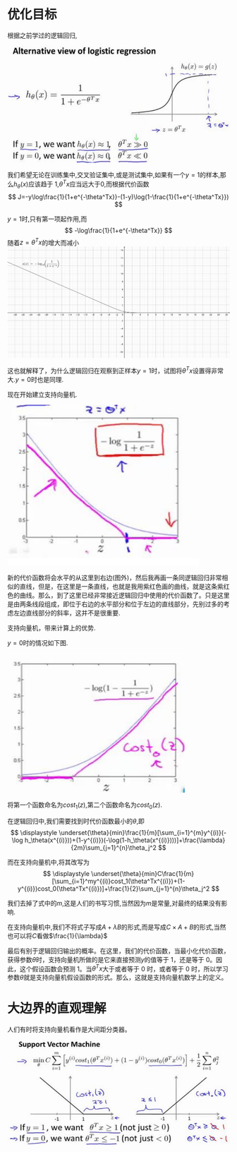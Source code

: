 # 优化目标
根据之前学过的逻辑回归,

![logistic](image/2021-06-29-20-31-02.png)

我们希望无论在训练集中,交叉验证集中,或是测试集中,如果有一个$y=1$的样本,那么$h_\theta(x)$应该趋于 1,$\theta^Tx$应当远大于0,而根据代价函数
$$
J=-y\log\frac{1}{1+e^{-\theta^Tx}}-(1-y)\log(1-\frac{1}{1+e^{-\theta^Tx}})
$$

$y=1$时,只有第一项起作用,而
$$
-\log\frac{1}{1+e^{-\theta^Tx}}
$$
随着$z=\theta^Tx$的增大而减小
![](image/2021-06-29-20-42-45.png)

这也就解释了，为什么逻辑回归在观察到正样本$y=1$时，试图将$\theta^Tx$设置得非常大.$y=0$时也是同理.

现在开始建立支持向量机.

![cost1](image/2021-06-29-20-44-56.png)

新的代价函数将会水平的从这里到右边(图外)，然后我再画一条同逻辑回归非常相似的直线，但是，在这里是一条直线，也就是我用紫红色画的曲线，就是这条紫红色的曲线。那么，到了这里已经非常接近逻辑回归中使用的代价函数了。只是这里是由两条线段组成，即位于右边的水平部分和位于左边的直线部分，先别过多的考虑左边直线部分的斜率，这并不是很重要.

支持向量机，带来计算上的优势.

$y=0$时的情况如下图.

![cost0](image/2021-06-29-20-45-53.png)

将第一个函数命名为$cost_1(z)$,第二个函数命名为$cost_0(z)$.

在逻辑回归中,我们需要找到时代价函数最小的$\theta$,即
$$
\displaystyle \underset{\theta}{min}\frac{1}{m}[\sum_{i=1}^{m}y^{(i)}(-\log h_\theta(x^{(i)}))+(1-y^{(i)})(-\log(1-h_\theta(x^{(i)})))]+\frac{\lambda}{2m}\sum_{j=1}^{n}\theta_j^2
$$

而在支持向量机中,将其改写为
$$
\displaystyle \underset{\theta}{min}C\frac{1}{m}[\sum_{i=1}^my^{(i)}cost_1(\theta^Tx^{(i)})+(1-y^{(i)})cost_0(\theta^Tx^{(i)})]+\frac{1}{2}\sum_{j=1}^{n}\theta_j^2
$$

我们去掉了式中的$m$,这是人们的书写习惯,当然因为$m$是常量,对最终的结果没有影响.

在支持向量机中,我们不将式子写成$A+\lambda B$的形式,而是写成$C\times A+B$的形式,当然也可以将$C$看做$\frac{1}{\lambda}$

最后有别于逻辑回归输出的概率。在这里，我们的代价函数，当最小化代价函数，获得参数$\theta$时，支持向量机所做的是它来直接预测$y$的值等于 1，还是等于 0。因此，这个假设函数会预测 1。当$\theta^Tx$大于或者等于 0 时，或者等于 0 时，所以学习参数$\theta$就是支持向量机假设函数的形式。那么，这就是支持向量机数学上的定义。

# 大边界的直观理解

人们有时将支持向量机看作是大间距分类器。

![](image/2021-06-29-21-32-47.png)

